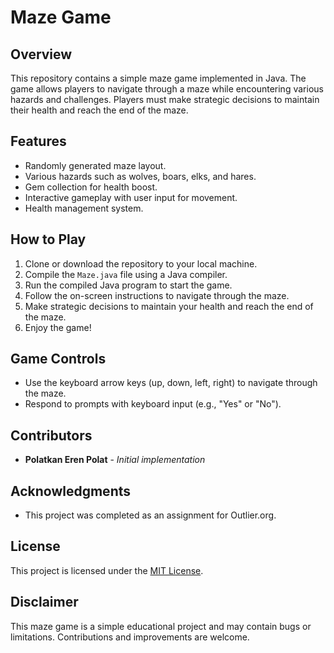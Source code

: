 # Maze Game

## Overview
This repository contains a simple maze game implemented in Java. The game allows players to navigate through a maze while encountering various hazards and challenges. Players must make strategic decisions to maintain their health and reach the end of the maze.

## Features
- Randomly generated maze layout.
- Various hazards such as wolves, boars, elks, and hares.
- Gem collection for health boost.
- Interactive gameplay with user input for movement.
- Health management system.

## How to Play
1. Clone or download the repository to your local machine.
2. Compile the `Maze.java` file using a Java compiler.
3. Run the compiled Java program to start the game.
4. Follow the on-screen instructions to navigate through the maze.
5. Make strategic decisions to maintain your health and reach the end of the maze.
6. Enjoy the game!

## Game Controls
- Use the keyboard arrow keys (up, down, left, right) to navigate through the maze.
- Respond to prompts with keyboard input (e.g., "Yes" or "No").

## Contributors
- **Polatkan Eren Polat** - *Initial implementation*

## Acknowledgments
- This project was completed as an assignment for Outlier.org.

## License
This project is licensed under the [MIT License](LICENSE).

## Disclaimer
This maze game is a simple educational project and may contain bugs or limitations. Contributions and improvements are welcome.
